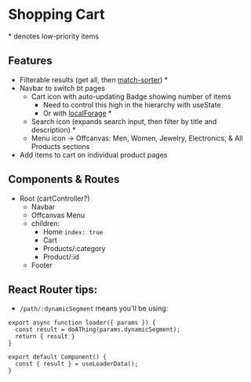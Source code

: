 # Shopping Cart

\* denotes low-priority items

## Features

- Filterable results (get all, then [match-sorter](https://github.com/kentcdodds/match-sorter)) \*
- Navbar to switch bt pages
  - Cart icon with auto-updating Badge showing number of items
    - Need to control this high in the hierarchy with useState
    - Or with [localForage](https://github.com/localForage/localForage) \*
  - Search icon (expands search input, then filter by title and description) \*
  - Menu icon -> Offcanvas: Men, Women, Jewelry, Electronics, & All Products sections
- Add items to cart on individual product pages

## Components & Routes

- Root (cartController?)
  - Navbar
  - Offcanvas Menu
  - children:
    - Home `index: true`
    - Cart
    - Products/:category
    - Product/:id
  - Footer

## React Router tips:

- `/path/:dynamicSegment` means you'll be using:

```
export async function loader({ params }) {
  const result = doAThing(params.dynamicSegment);
  return { result }
}

export default Component() {
  const { result } = useLoaderData();
}
```
